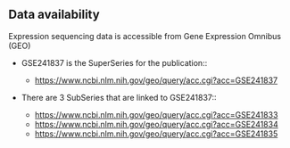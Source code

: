 ## Data availability

Expression sequencing data is accessible from Gene Expression Omnibus (GEO)

* GSE241837 is the SuperSeries for the publication::

    - https://www.ncbi.nlm.nih.gov/geo/query/acc.cgi?acc=GSE241837


* There are 3 SubSeries that are linked to GSE241837::

    - https://www.ncbi.nlm.nih.gov/geo/query/acc.cgi?acc=GSE241833
    - https://www.ncbi.nlm.nih.gov/geo/query/acc.cgi?acc=GSE241834
    - https://www.ncbi.nlm.nih.gov/geo/query/acc.cgi?acc=GSE241835
